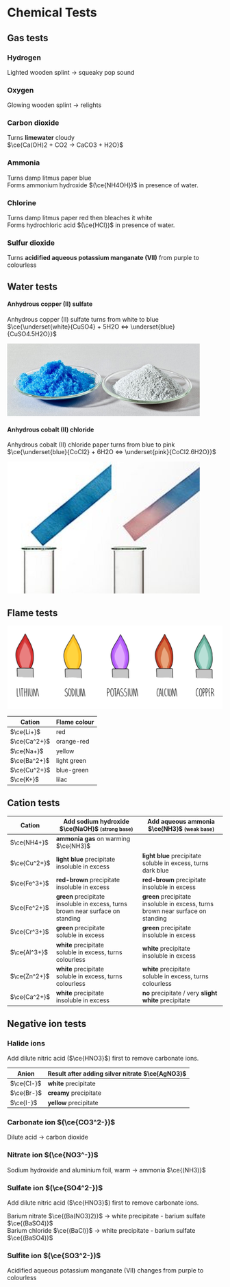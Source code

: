 # Chemical Tests

## Gas tests

### Hydrogen

Lighted wooden splint → squeaky pop sound

### Oxygen

Glowing wooden splint → relights

### Carbon dioxide

Turns **limewater** cloudy \
$\ce{Ca(OH)2 + CO2 -> CaCO3 + H2O}$

### Ammonia

Turns damp litmus paper blue \
Forms ammonium hydroxide $(\ce{NH4OH})$ in presence of water.

### Chlorine

Turns damp litmus paper red then bleaches it white \
Forms hydrochloric acid $(\ce{HCl})$ in presence of water.

### Sulfur dioxide

Turns **acidified aqueous potassium manganate (VII)** from purple to colourless

## Water tests

#### Anhydrous copper (II) sulfate

Anhydrous copper (II) sulfate turns from white to blue \
$\ce{\underset{white}{CuSO4} + 5H2O <=> \underset{blue}{CuSO4.5H2O}}$

![Anhydrous and hydrated copper (II) sulfate](images/copper-ii-sulfate.png)

#### Anhydrous cobalt (II) chloride

Anhydrous cobalt (II) chloride paper turns from blue to pink \
$\ce{\underset{blue}{CoCl2} + 6H2O <=> \underset{pink}{CoCl2.6H2O}}$

![Anhydrous and hydrated cobalt (II) chloride paper](images/cobalt-ii-chloride.png)

## Flame tests

![image-4.png](images/flame-test.png)

| Cation       | Flame colour |
| ------------ | ------------ |
| $\ce{Li+}$   | red          |
| $\ce{Ca^2+}$ | orange-red   |
| $\ce{Na+}$   | yellow       |
| $\ce{Ba^2+}$ | light green  |
| $\ce{Cu^2+}$ | blue-green   |
| $\ce{K+}$    | lilac        |

## Cation tests

| Cation       | Add sodium hydroxide $\ce{NaOH}$ <small>(strong base)</small>                        | Add aqueous ammonia $\ce{NH3}$ <small>(weak base)</small>                            |
| ------------ | ------------------------------------------------------------------------------------ | ------------------------------------------------------------------------------------ |
| $\ce{NH4+}$  | **ammonia gas** on warming $\ce{NH3}$                                                |                                                                                      |
| $\ce{Cu^2+}$ | **light blue** precipitate <br> insoluble in excess                                  | **light blue** precipitate <br> soluble in excess, turns dark blue                   |
| $\ce{Fe^3+}$ | **red-brown** precipitate <br> insoluble in excess                                   | **red-brown** precipitate <br> insoluble in excess                                   |
| $\ce{Fe^2+}$ | **green** precipitate <br> insoluble in excess, turns brown near surface on standing | **green** precipitate <br> insoluble in excess, turns brown near surface on standing |
| $\ce{Cr^3+}$ | **green** precipitate <br> soluble in excess                                         | **green** precipitate <br> insoluble in excess                                       |
| $\ce{Al^3+}$ | **white** precipitate <br> soluble in excess, turns colourless                       | **white** precipitate <br> insoluble in excess                                       |
| $\ce{Zn^2+}$ | **white** precipitate <br> soluble in excess, turns colourless                       | **white** precipitate <br> soluble in excess, turns colourless                       |
| $\ce{Ca^2+}$ | **white** precipitate <br> insoluble in excess                                       | **no** precipitate / very **slight white** precipitate                               |

## Negative ion tests

### Halide ions

Add dilute nitric acid ($\ce{HNO3}$) first to remove carbonate ions.

| Anion      | Result after adding silver nitrate $\ce{AgNO3}$ |
| ---------- | ----------------------------------------------- |
| $\ce{Cl-}$ | **white** precipitate                           |
| $\ce{Br-}$ | **creamy** precipitate                          |
| $\ce{I-}$  | **yellow** precipitate                          |

### Carbonate ion $(\ce{CO3^2-})$

Dilute acid → carbon dioxide

### Nitrate ion $(\ce{NO3^-})$

Sodium hydroxide and aluminium foil, warm → ammonia $\ce{(NH3)}$

### Sulfate ion $(\ce{SO4^2-})$

Add dilute nitric acid ($\ce{HNO3}$) first to remove carbonate ions.

Barium nitrate $\ce{(Ba(NO3)2)}$ → white precipitate - barium sulfate $\ce{(BaSO4)}$ \
Barium chloride $\ce{(BaCl)}$ → white precipitate - barium sulfate $\ce{(BaSO4)}$

### Sulfite ion $(\ce{SO3^2-})$

Acidified aqueous potassium manganate (VII) changes from purple to colourless
